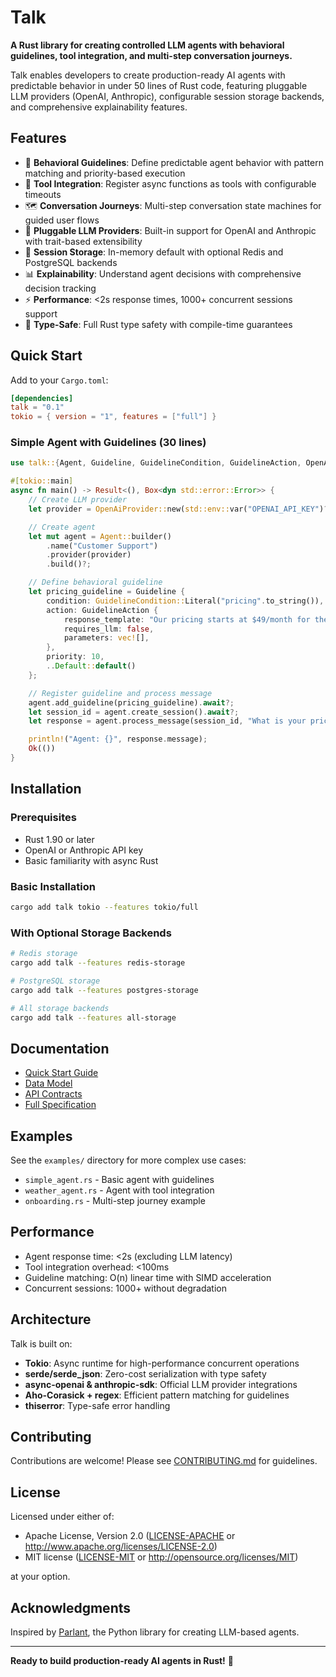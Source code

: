 # Talk

**A Rust library for creating controlled LLM agents with behavioral guidelines, tool integration, and multi-step conversation journeys.**

Talk enables developers to create production-ready AI agents with predictable behavior in under 50 lines of Rust code, featuring pluggable LLM providers (OpenAI, Anthropic), configurable session storage backends, and comprehensive explainability features.

## Features

- 🎯 **Behavioral Guidelines**: Define predictable agent behavior with pattern matching and priority-based execution
- 🔧 **Tool Integration**: Register async functions as tools with configurable timeouts
- 🗺️ **Conversation Journeys**: Multi-step conversation state machines for guided user flows
- 🔌 **Pluggable LLM Providers**: Built-in support for OpenAI and Anthropic with trait-based extensibility
- 💾 **Session Storage**: In-memory default with optional Redis and PostgreSQL backends
- 📊 **Explainability**: Understand agent decisions with comprehensive decision tracking
- ⚡ **Performance**: <2s response times, 1000+ concurrent sessions support
- 🦀 **Type-Safe**: Full Rust type safety with compile-time guarantees

## Quick Start

Add to your `Cargo.toml`:

```toml
[dependencies]
talk = "0.1"
tokio = { version = "1", features = ["full"] }
```

### Simple Agent with Guidelines (30 lines)

```rust
use talk::{Agent, Guideline, GuidelineCondition, GuidelineAction, OpenAiProvider};

#[tokio::main]
async fn main() -> Result<(), Box<dyn std::error::Error>> {
    // Create LLM provider
    let provider = OpenAiProvider::new(std::env::var("OPENAI_API_KEY")?);

    // Create agent
    let mut agent = Agent::builder()
        .name("Customer Support")
        .provider(provider)
        .build()?;

    // Define behavioral guideline
    let pricing_guideline = Guideline {
        condition: GuidelineCondition::Literal("pricing".to_string()),
        action: GuidelineAction {
            response_template: "Our pricing starts at $49/month for the basic plan.".to_string(),
            requires_llm: false,
            parameters: vec![],
        },
        priority: 10,
        ..Default::default()
    };

    // Register guideline and process message
    agent.add_guideline(pricing_guideline).await?;
    let session_id = agent.create_session().await?;
    let response = agent.process_message(session_id, "What is your pricing?".to_string()).await?;

    println!("Agent: {}", response.message);
    Ok(())
}
```

## Installation

### Prerequisites

- Rust 1.90 or later
- OpenAI or Anthropic API key
- Basic familiarity with async Rust

### Basic Installation

```bash
cargo add talk tokio --features tokio/full
```

### With Optional Storage Backends

```bash
# Redis storage
cargo add talk --features redis-storage

# PostgreSQL storage
cargo add talk --features postgres-storage

# All storage backends
cargo add talk --features all-storage
```

## Documentation

- [Quick Start Guide](specs/001-python-parlant-agent/quickstart.md)
- [Data Model](specs/001-python-parlant-agent/data-model.md)
- [API Contracts](specs/001-python-parlant-agent/contracts/api-contracts.md)
- [Full Specification](specs/001-python-parlant-agent/spec.md)

## Examples

See the `examples/` directory for more complex use cases:

- `simple_agent.rs` - Basic agent with guidelines
- `weather_agent.rs` - Agent with tool integration
- `onboarding.rs` - Multi-step journey example

## Performance

- Agent response time: <2s (excluding LLM latency)
- Tool integration overhead: <100ms
- Guideline matching: O(n) linear time with SIMD acceleration
- Concurrent sessions: 1000+ without degradation

## Architecture

Talk is built on:

- **Tokio**: Async runtime for high-performance concurrent operations
- **serde/serde_json**: Zero-cost serialization with type safety
- **async-openai & anthropic-sdk**: Official LLM provider integrations
- **Aho-Corasick + regex**: Efficient pattern matching for guidelines
- **thiserror**: Type-safe error handling

## Contributing

Contributions are welcome! Please see [CONTRIBUTING.md](CONTRIBUTING.md) for guidelines.

## License

Licensed under either of:

- Apache License, Version 2.0 ([LICENSE-APACHE](LICENSE-APACHE) or http://www.apache.org/licenses/LICENSE-2.0)
- MIT license ([LICENSE-MIT](LICENSE-MIT) or http://opensource.org/licenses/MIT)

at your option.

## Acknowledgments

Inspired by [Parlant](https://github.com/emcie-co/parlant), the Python library for creating LLM-based agents.

---

**Ready to build production-ready AI agents in Rust!** 🦀
